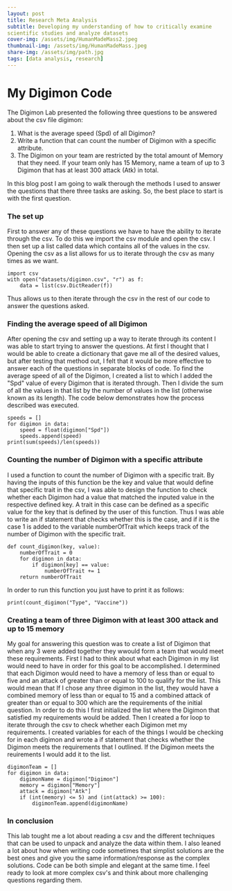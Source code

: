 ```yaml
---
layout: post
title: Research Meta Analysis
subtitle: Developing my understanding of how to critically examine
scientific studies and analyze datasets
cover-img: /assets/img/HumanMadeMass2.jpeg
thumbnail-img: /assets/img/HumanMadeMass.jpeg
share-img: /assets/img/path.jpg
tags: [data analysis, research]
---
```


# My Digimon Code

The Digimon Lab presented the following three questions to be answered about the csv file digimon: 
1. What is the average speed (Spd) of all Digimon? 
2. Write a function that can count the number of Digimon with a specific attribute. 
3. The Digimon on your team are restricted by the total amount of Memory that they need. If your team only has 15 Memory, name a team of up to 3 Digimon that has at least 300 attack (Atk) in total.

In this blog post I am going to walk therough the methods I used to answer the questions that there three tasks are asking. So, the best place to start is with the first question.


### The set up
First to answer any of these questions we have to have the ability to iterate through the csv. To do this we import the csv module and open the csv. I then set up a list called data which contains all of the values in the csv. Opening the csv as a list allows for us to iterate through the csv as many times as we want.

```
import csv
with open("datasets/digimon.csv", "r") as f:
    data = list(csv.DictReader(f))
```

Thus allows us to then iterate through the csv in the rest of our code to answer the questions asked. 


### Finding the average speed of all Digimon

After opening the csv and setting up a way to iterate through its content I was able to start trying to answer the questions. At first I thought that I would be able to create a dictionary that gave me all of the desired values, but after testing that method out, I felt that it would be more effective to answer each of the questions in separate blocks of code. To find the average speed of all of the Digimon, I created a list to which I added the "Spd" value of every Digimon that is iterated through. Then I divide the sum of all the values in that list by the number of values in the list (otherwise known as its length). The code below demonstrates how the process described was executed. 

```
speeds = []
for digimon in data:
    speed = float(digimon["Spd"])
    speeds.append(speed)
print(sum(speeds)/len(speeds))
```

### Counting the number of Digimon with a specific attribute

I used a function to count the number of Digimon with a specific trait. By having the inputs of this function be the key and value that would define that specific trait in the csv, I was able to design the function to check whether each Digimon had a value that matched the inputed value in the respective defined key. A trait in this case can be defined as a specific value for the key that is defined by the user of this function. Thus I was able to write an if statement that checks whether this is the case, and if it is the case 1 is added to the variable numberOfTrait which keeps track of the number of Digimon with the specific trait. 

```
def count_digimon(key, value):
    numberOfTrait = 0
    for digimon in data:
        if digimon[key] == value:
            numberOfTrait += 1
    return numberOfTrait
```

In order to run this function you just have to print it as follows: 
```
print(count_digimon("Type", "Vaccine"))
```

### Creating a team of three Digimon with at least 300 attack and up to 15 memory

My goal for answering this question was to create a list of Digimon that when any 3 were added together they wwould form a team that would meet these requirements. First I had to think about what each Digimon in my list would need to have in order for this goal to be accomplished. I determined that each Digimon would need to have a memory of less than or equal to five and an attack of greater than or equal to 100 to qualify for the list. This would mean that If I chose any three digimon in the list, they would have a combined memory of less than or equal to 15 and a combined attack of greater than or equal to 300 which are the requirements of the initial question. In order to do this I first initialized the list where the Digimon that satisfied my requirements would be added. Then I created a for loop to iterate through the csv to check whether each Digimon met my requirements. I created variables for each of the things I would be checking for in each digimon and wrote a if statement that checks whether the Digimon meets the requirements that I outlined. If the Digimon meets the reuirements I would add it to the list.

```
digimonTeam = []
for digimon in data:  
    digimonName = digimon["Digimon"]
    memory = digimon["Memory"]
    attack = digimon["Atk"]
    if (int(memory) <= 5) and (int(attack) >= 100):
        digimonTeam.append(digimonName)
```

### In conclusion

This lab tought me a lot about reading a csv and the different techniques that can be used to unpack and analyze the data within them. I also leaned a lot about how when writing code sometimes that simplist solutions are the best ones and give you the same information/response as the complex solutions. Code can be both simple and elegant at the same time. I feel ready to look at more complex csv's and think about more challenging questions regarding them.